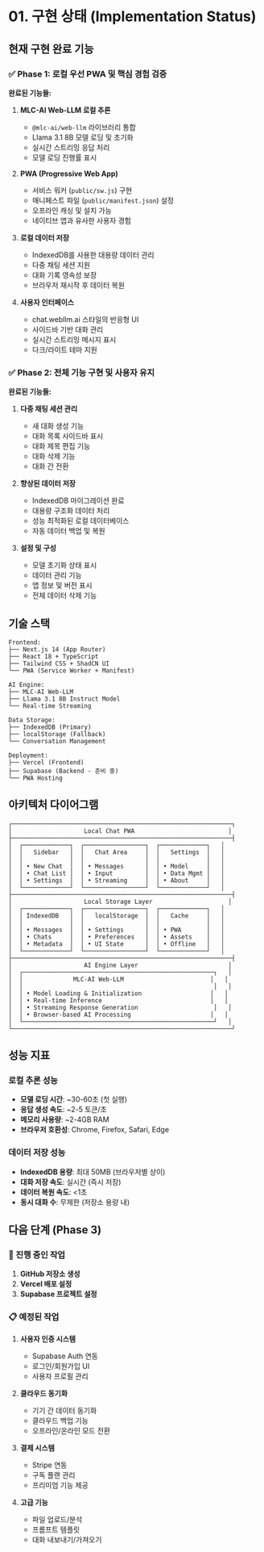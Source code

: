 # 01. 구현 상태 (Implementation Status)

## 현재 구현 완료 기능

### ✅ Phase 1: 로컬 우선 PWA 및 핵심 경험 검증

**완료된 기능들:**

1. **MLC-AI Web-LLM 로컬 추론**
   - `@mlc-ai/web-llm` 라이브러리 통합
   - Llama 3.1 8B 모델 로딩 및 초기화
   - 실시간 스트리밍 응답 처리
   - 모델 로딩 진행률 표시

2. **PWA (Progressive Web App)**
   - 서비스 워커 (`public/sw.js`) 구현
   - 매니페스트 파일 (`public/manifest.json`) 설정
   - 오프라인 캐싱 및 설치 가능
   - 네이티브 앱과 유사한 사용자 경험

3. **로컬 데이터 저장**
   - IndexedDB를 사용한 대용량 데이터 관리
   - 다중 채팅 세션 지원
   - 대화 기록 영속성 보장
   - 브라우저 재시작 후 데이터 복원

4. **사용자 인터페이스**
   - chat.webllm.ai 스타일의 반응형 UI
   - 사이드바 기반 대화 관리
   - 실시간 스트리밍 메시지 표시
   - 다크/라이트 테마 지원

### ✅ Phase 2: 전체 기능 구현 및 사용자 유지

**완료된 기능들:**

1. **다중 채팅 세션 관리**
   - 새 대화 생성 기능
   - 대화 목록 사이드바 표시
   - 대화 제목 편집 기능
   - 대화 삭제 기능
   - 대화 간 전환

2. **향상된 데이터 저장**
   - IndexedDB 마이그레이션 완료
   - 대용량 구조화 데이터 처리
   - 성능 최적화된 로컬 데이터베이스
   - 자동 데이터 백업 및 복원

3. **설정 및 구성**
   - 모델 초기화 상태 표시
   - 데이터 관리 기능
   - 앱 정보 및 버전 표시
   - 전체 데이터 삭제 기능

## 기술 스택

```
Frontend:
├── Next.js 14 (App Router)
├── React 18 + TypeScript
├── Tailwind CSS + ShadCN UI
└── PWA (Service Worker + Manifest)

AI Engine:
├── MLC-AI Web-LLM
├── Llama 3.1 8B Instruct Model
└── Real-time Streaming

Data Storage:
├── IndexedDB (Primary)
├── localStorage (Fallback)
└── Conversation Management

Deployment:
├── Vercel (Frontend)
├── Supabase (Backend - 준비 중)
└── PWA Hosting
```

## 아키텍처 다이어그램

```
┌─────────────────────────────────────────────────────────────┐
│                    Local Chat PWA                          │
├─────────────────────────────────────────────────────────────┤
│  ┌─────────────┐  ┌─────────────────┐  ┌─────────────┐   │
│  │   Sidebar   │  │   Chat Area     │  │   Settings  │   │
│  │             │  │                 │  │             │   │
│  │ • New Chat  │  │ • Messages      │  │ • Model     │   │
│  │ • Chat List │  │ • Input         │  │ • Data Mgmt │   │
│  │ • Settings  │  │ • Streaming     │  │ • About     │   │
│  └─────────────┘  └─────────────────┘  └─────────────┘   │
├─────────────────────────────────────────────────────────────┤
│                    Local Storage Layer                     │
│  ┌─────────────┐  ┌─────────────────┐  ┌─────────────┐   │
│  │ IndexedDB   │  │   localStorage  │  │   Cache     │   │
│  │             │  │                 │  │             │   │
│  │ • Messages  │  │ • Settings      │  │ • PWA       │   │
│  │ • Chats     │  │ • Preferences   │  │ • Assets    │   │
│  │ • Metadata  │  │ • UI State      │  │ • Offline   │   │
│  └─────────────┘  └─────────────────┘  └─────────────┘   │
├─────────────────────────────────────────────────────────────┤
│                    AI Engine Layer                         │
│  ┌─────────────────────────────────────────────────────┐   │
│  │              MLC-AI Web-LLM                        │   │
│  │                                                     │   │
│  │ • Model Loading & Initialization                   │   │
│  │ • Real-time Inference                              │   │
│  │ • Streaming Response Generation                     │   │
│  │ • Browser-based AI Processing                      │   │
│  └─────────────────────────────────────────────────────┘   │
└─────────────────────────────────────────────────────────────┘
```

## 성능 지표

### 로컬 추론 성능
- **모델 로딩 시간**: ~30-60초 (첫 실행)
- **응답 생성 속도**: ~2-5 토큰/초
- **메모리 사용량**: ~2-4GB RAM
- **브라우저 호환성**: Chrome, Firefox, Safari, Edge

### 데이터 저장 성능
- **IndexedDB 용량**: 최대 50MB (브라우저별 상이)
- **대화 저장 속도**: 실시간 (즉시 저장)
- **데이터 복원 속도**: <1초
- **동시 대화 수**: 무제한 (저장소 용량 내)

## 다음 단계 (Phase 3)

### 🔄 진행 중인 작업
1. **GitHub 저장소 생성**
2. **Vercel 배포 설정**
3. **Supabase 프로젝트 설정**

### 📋 예정된 작업
1. **사용자 인증 시스템**
   - Supabase Auth 연동
   - 로그인/회원가입 UI
   - 사용자 프로필 관리

2. **클라우드 동기화**
   - 기기 간 데이터 동기화
   - 클라우드 백업 기능
   - 오프라인/온라인 모드 전환

3. **결제 시스템**
   - Stripe 연동
   - 구독 플랜 관리
   - 프리미엄 기능 제공

4. **고급 기능**
   - 파일 업로드/분석
   - 프롬프트 템플릿
   - 대화 내보내기/가져오기 